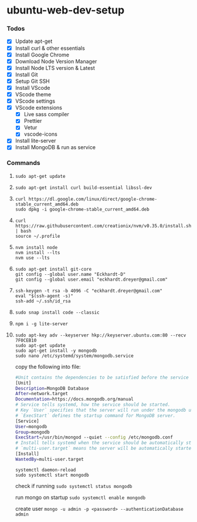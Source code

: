 # ubuntu-web-dev-setup

### Todos

- [x] Update apt-get
- [x] Install curl & other essentials
- [x] Install Google Chrome
- [x] Download Node Version Manager
- [x] Install Node LTS version & Latest
- [x] Install Git
- [x] Setup Git SSH
- [x] Install VScode
- [x] VScode theme
- [x] VScode settings
- [x] VScode extensions
  - [x] Live sass compiler
  - [x] Prettier
  - [x] Vetur
  - [x] vscode-icons
- [x] Install lite-server
- [x] Install MongoDB & run as service

### Commands

1. `sudo apt-get update`

2. `sudo apt-get install curl build-essential libssl-dev`

3. `curl https://dl.google.com/linux/direct/google-chrome-stable_current_amd64.deb`\
   `sudo dpkg -i google-chrome-stable_current_amd64.deb`

4. `curl https://raw.githubusercontent.com/creationix/nvm/v0.35.0/install.sh | bash`\
   `source ~/.profile`

5. `nvm install node`\
   `nvm install --lts`\
   `nvm use --lts`

6. `sudo apt-get install git-core`\
   `git config --global user.name "Eckhardt-D"`\
   `git config --global user.email "eckhardt.dreyer@gmail.com"`

7. `ssh-keygen -t rsa -b 4096 -C "eckhardt.dreyer@gmail.com"`\
   `eval "$(ssh-agent -s)"`\
   `ssh-add ~/.ssh/id_rsa`

8. `sudo snap install code --classic`

12. `npm i -g lite-server`

13. `sudo apt-key adv --keyserver hkp://keyserver.ubuntu.com:80 --recv 7F0CEB10`\
    `sudo apt-get update`\
    `sudo apt-get install -y mongodb`\
    `sudo nano /etc/systemd/system/mongodb.service`


    copy the following into file:

    ```bash
    #Unit contains the dependencies to be satisfied before the service is started.
    [Unit]
    Description=MongoDB Database
    After=network.target
    Documentation=https://docs.mongodb.org/manual
    # Service tells systemd, how the service should be started.
    # Key `User` specifies that the server will run under the mongodb user and
    # `ExecStart` defines the startup command for MongoDB server.
    [Service]
    User=mongodb
    Group=mongodb
    ExecStart=/usr/bin/mongod --quiet --config /etc/mongodb.conf
    # Install tells systemd when the service should be automatically started.
    # `multi-user.target` means the server will be automatically started during boot.
    [Install]
    WantedBy=multi-user.target
    ```

    `systemctl daemon-reload`\
    `sudo systemctl start mongodb`

    check if running
    `sudo systemctl status mongodb`

    run mongo on startup
    `sudo systemctl enable mongodb`

    create user
    `mongo -u admin -p <password> --authenticationDatabase admin`
